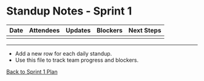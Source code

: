 # Standup Notes - Sprint 1

| Date | Attendees | Updates | Blockers | Next Steps |
|------|-----------|---------|----------|------------|
|      |           |         |          |            |

---

- Add a new row for each daily standup.
- Use this file to track team progress and blockers.

[Back to Sprint 1 Plan](./sprint1-plan.md)
